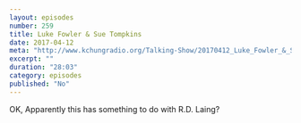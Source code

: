 ```yaml
---
layout: episodes
number: 259
title: Luke Fowler & Sue Tompkins
date: 2017-04-12
meta: "http://www.kchungradio.org/Talking-Show/20170412_Luke_Fowler_&_Sue_Tompkins.mp3"
excerpt: ""
duration: "28:03"
category: episodes
published: "No"
---
```

OK, Apparently this has something to do with R.D. Laing?
